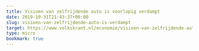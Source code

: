 ```yaml
---
title: Visioen van zelfrijdende auto is voorlopig verdampt
date: 2019-10-31T21:43:37+00:00
slug: visioen-van-zelfrijdende-auto-is-verdampt
target: https://www.volkskrant.nl/economie/visioen-van-zelfrijdende-auto-is-voorlopig-verdampt~b5794dcf/
type: micro
bookmark: true
---
```

 